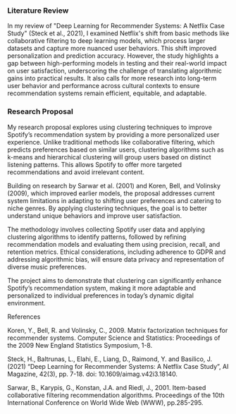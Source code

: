 ### Literature Review  

In my review of "Deep Learning for Recommender Systems: A Netflix Case Study" (Steck et al., 2021), I examined Netflix's shift from basic methods like collaborative filtering to deep learning models, which process larger datasets and capture more nuanced user behaviors. This shift improved personalization and prediction accuracy. However, the study highlights a gap between high-performing models in testing and their real-world impact on user satisfaction, underscoring the challenge of translating algorithmic gains into practical results. It also calls for more research into long-term user behavior and performance across cultural contexts to ensure recommendation systems remain efficient, equitable, and adaptable.

### Research Proposal 

My research proposal explores using clustering techniques to improve Spotify’s recommendation system by providing a more personalized user experience. Unlike traditional methods like collaborative filtering, which predicts preferences based on similar users, clustering algorithms such as k-means and hierarchical clustering will group users based on distinct listening patterns. This allows Spotify to offer more targeted recommendations and avoid irrelevant content.

Building on research by Sarwar et al. (2001) and Koren, Bell, and Volinsky (2009), which improved earlier models, the proposal addresses current system limitations in adapting to shifting user preferences and catering to niche genres. By applying clustering techniques, the goal is to better understand unique behaviors and improve user satisfaction.

The methodology involves collecting Spotify user data and applying clustering algorithms to identify patterns, followed by refining recommendation models and evaluating them using precision, recall, and retention metrics. Ethical considerations, including adherence to GDPR and addressing algorithmic bias, will ensure data privacy and representation of diverse music preferences.

The project aims to demonstrate that clustering can significantly enhance Spotify’s recommendation system, making it more adaptable and personalized to individual preferences in today’s dynamic digital environment.

References

Koren, Y., Bell, R. and Volinsky, C., 2009. Matrix factorization techniques for recommender systems. Computer Science and Statistics: Proceedings of the 2009 New England Statistics Symposium, 1-8.

Steck, H., Baltrunas, L., Elahi, E., Liang, D., Raimond, Y. and Basilico, J. (2021) “Deep Learning for Recommender Systems: A Netflix Case Study”, AI Magazine, 42(3), pp. 7-18. doi: 10.1609/aimag.v42i3.18140.

Sarwar, B., Karypis, G., Konstan, J.A. and Riedl, J., 2001. Item-based collaborative filtering recommendation algorithms. Proceedings of the 10th International Conference on World Wide Web (WWW), pp.285-295.



